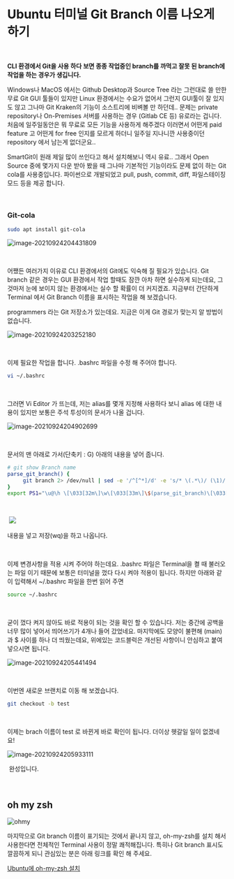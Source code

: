 # Ubuntu 터미널 Git Branch 이름 나오게 하기

​			

**CLI 환경에서 Git을 사용 하다 보면 종종 작업중인 branch를 까먹고 잘못 된 branch에 작업을 하는 경우가 생깁니다.** 

Windows나 MacOS 에서는 Github Desktop과 Source Tree 라는 그런대로 쓸 만한 무료 Git GUI 툴들이 있지만 Linux 환경에서는 수요가 없어서 그런지 GUI툴이 잘 있지도 않고 그나마 Git Kraken의 기능이 소스트리에 비벼볼 만 하던데.. 문제는 private repository나 On-Premises 서버를 사용하는 경우 (Gitlab CE 등) 유로라는 겁니다. 처음에 일주일동안은 뭐 무료로 모든 기능을 사용하게 해주겠다 이러면서 어떤게 paid feature 고 어떤게 for free 인지를 모르게 하더니 일주일 지나니깐 사용중이던 repository 에서 남는게 없더군요..  

SmartGit이 원래 제일 많이 쓰인다고 해서 설치해보니 역시 유료.. 그래서 Open Source 중에 몇가지 다운 받아 봤을 때 그나마 기본적인 기능이라도 문제 없이 하는 Git cola를 사용중입니다. 파이썬으로 개발되었고 pull, push, commit, diff, 파일스테이징 모드 등을 제공 합니다.

​	

### Git-cola

```sh
sudo apt install git-cola
```

![image-20210924204431809](https://raw.githubusercontent.com/Shane-Park/markdownBlog/master/OS/linux/ubuntu/gitbranch.assets/image-20210924204431809.png)

​		

어쨌든 여러가지 이유로 CLI 환경에서의 Git에도 익숙해 질 필요가 있습니다. Git branch 같은 경우는 GUI 환경에서 작업 할때도 잠깐 아차 하면 실수하게 되는데요, 그것마저 눈에 보이지 않는 환경에서는 실수 할 확률이 더 커지겠죠. 지금부터 간단하게 Terminal 에서 Git Branch 이름을 표시하는 작업을 해 보겠습니다.



programmers 라는 Git 저장소가 있는데요. 지금은 이게 Git 경로가 맞는지 알 방법이 없습니다.

![image-20210924203252180](https://raw.githubusercontent.com/Shane-Park/markdownBlog/master/OS/linux/ubuntu/gitbranch.assets/image-20210924203252180.png)

​	

이제 필요한 작업을 합니다. .bashrc 파일을 수정 해 주어야 합니다.

```sh
vi ~/.bashrc
```

​		

그러면 Vi Editor 가 뜨는데, 저는 alias를 몇개 지정해 사용하다 보니 alias 에 대한 내용이 있지만 보통은 주석 투성이의 문서가 나올 겁니다.

![image-20210924204902699](https://raw.githubusercontent.com/Shane-Park/markdownBlog/master/OS/linux/ubuntu/gitbranch.assets/image-20210924204902699.png)

​	

문서의 맨 아래로 가서(단축키 : G) 아래의 내용을 넣어 줍니다.

```sh
# git show Branch name
parse_git_branch() {
     git branch 2> /dev/null | sed -e '/^[^*]/d' -e 's/* \(.*\)/ (\1)/'
}
export PS1="\u@\h \[\033[32m\]\w\[\033[33m\]\$(parse_git_branch)\[\033[00m\] $ "

```

​				

​	![](https://raw.githubusercontent.com/Shane-Park/markdownBlog/master/OS/linux/ubuntu/gitbranch.assets/image-20210924205202428.png)

내용을 넣고 저장(wq)을 하고 나옵니다.	

​	

이제 변경사항을 적용 시켜 주어야 하는데요. .bashrc 파일은 Terminal을 켤 때 불러오는 파일 이기 때문에 보통은 터미널을 껐다 다시 켜야 적용이 됩니다. 하지만 아래와 같이 입력해서 ~/.bashrc 파일을 한번 읽어 주면

```bash
source ~/.bashrc
```

​	

굳이 껐다 켜지 않아도 바로 적용이 되는 것을 확인 할 수 있습니다. 저는 중간에 공백을 너무 많이 넣어서 띄어쓰기가 4개나 들어 갔었네요. 마지막에도 모양이 불편해 (main)과 $ 사이를 하나 더 띄웠는데요, 위에있는 코드블럭은 개선된 사항이니 안심하고 붙여 넣으시면 됩니다.

![image-20210924205441494](https://raw.githubusercontent.com/Shane-Park/markdownBlog/master/OS/linux/ubuntu/gitbranch.assets/image-20210924205441494.png)	

​	

이번엔 새로운 브랜치로 이동 해 보겠습니다.	

```sh
git checkout -b test
```

​		

이제는 brach 이름이 test 로 바뀐게 바로 확인이 됩니다. 더이상 헷갈일 일이 없겠네요!

![image-20210924205933111](https://raw.githubusercontent.com/Shane-Park/markdownBlog/master/OS/linux/ubuntu/gitbranch.assets/image-20210924205933111.png)

​	완성입니다.

​		

## oh my zsh

![ohmy](https://raw.githubusercontent.com/Shane-Park/markdownBlog/OS/linux/ubuntu/gitbranch.assets/ohmy.png)

마지막으로 Git branch 이름이 표기되는 것에서 끝나지 않고, oh-my-zsh를 설치 해서 사용한다면 전체적인 Terminal 사용이 정말 쾌적해집니다. 특히나 Git branch 표시도  깔끔하게 되니 관심있는 분은 아래 링크를 확인 해 주세요.

[Ubuntu에 oh-my-zsh 설치](https://shanepark.tistory.com/248)



